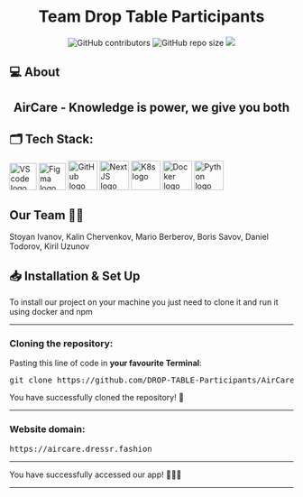 <h1 align="center">Team Drop Table Participants</h1>

<p align = "center">
    <img alt="GitHub contributors" src="https://img.shields.io/github/contributors/DROP-TABLE-Participants/AirCare?style=for-the-badge">
    <img alt="GitHub repo size" src="https://img.shields.io/github/repo-size/DROP-TABLE-Participants/AirCare?style=for-the-badge">
    <img src="https://img.shields.io/github/languages/count/DROP-TABLE-Participants/AirCare?style=for-the-badge">
</p>

## 💻 About
<h2 align="center">AirCare - Knowledge is power, we give you both</h2>

## 🗂️ Tech Stack:
<p align="left">
    <a href="https://code.visualstudio.com/"><img src="https://upload.wikimedia.org/wikipedia/commons/thumb/9/9a/Visual_Studio_Code_1.35_icon.svg/1024px-Visual_Studio_Code_1.35_icon.svg.png" alt="VS code logo" width=48px /></a>
    <a href="https://www.figma.com/"><img src="https://img.icons8.com/color/344/figma--v1.png" alt="Figma logo" width=48px/></a>
    <a href="https://github.com/"><img src="https://img.icons8.com/nolan/344/github.png" alt="GitHub logo" width=52px /></a>
    <a href="https://nextjs.org/"><img src="https://www.svgrepo.com/show/354113/nextjs-icon.svg" alt="NextJS logo" width=52px /></a>
   <a href="https://kubernetes.io/"><img src="https://upload.wikimedia.org/wikipedia/commons/thumb/3/39/Kubernetes_logo_without_workmark.svg/2109px-Kubernetes_logo_without_workmark.svg.png" alt="K8s logo" width=52px/></a>
   <a href="https://www.docker.com/"><img src="https://cdn4.iconfinder.com/data/icons/logos-and-brands/512/97_Docker_logo_logos-512.png" alt="Docker logo" width=52px/></a>
   <a href="https://www.python.org/"><img src="https://cdn.iconscout.com/icon/free/png-256/free-python-logo-icon-download-in-svg-png-gif-file-formats--technology-social-media-vol-5-pack-logos-icons-2945099.png?f=webp&w=256" alt="Python logo" width=52px/></a>
</p>

## Our Team 👨‍💻 <a name = "team"></a>
Stoyan Ivanov, Kalin Chervenkov, Mario Berberov, Boris Savov, Daniel Todorov, Kiril Uzunov

## 📥 Installation & Set Up
<p> To install our project on your machine you just need to clone it and run it using docker and npm</p>

<hr>

<h3><B>Cloning the repository:</B></h3>

Pasting this line of code in **your favourite Terminal**:
<pre>git clone https://github.com/DROP-TABLE-Participants/AirCare.git</pre>
<p>You have successfully cloned the repository! 🥳</p>

<hr>

<h3><B>Website domain:</B></h3>

<pre>https://aircare.dressr.fashion</pre>

<hr>

<p>You have successfully accessed our app! 👏👏👏</p>

<hr>
